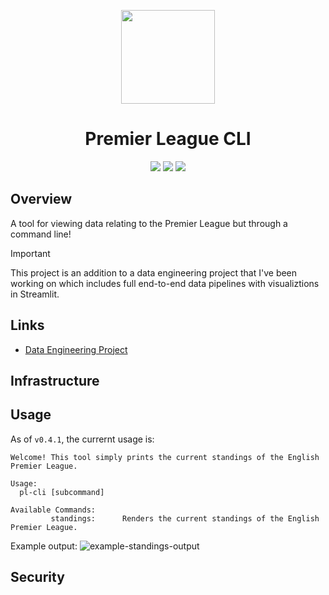 <p align="center">
<img height="150" width="150" src="https://cdn.simpleicons.org/premierleague/gray"/>
</p>

<div align="center">
    <h1>Premier League CLI</h1>
    <img src="https://img.shields.io/github/v/release/digitalghost-dev/premier-league-cli?style=flat-square&logo=git&logoColor=38003C&label=Release%20Version&labelColor=EEE&color=38003C">
    <img src="https://img.shields.io/github/actions/workflow/status/digitalghost-dev/premier-league-cli/go_tests.yml?style=flat-square&logo=go&logoColor=00ADD8&label=Tests&labelColor=EEE&color=00ADD8">
    <img src="https://img.shields.io/github/go-mod/go-version/digitalghost-dev/premier-league-cli?style=flat-square&logo=Go&labelColor=EEE&color=00ADD8">
</div>

## Overview
A tool for viewing data relating to the Premier League but through a command line!

> [!IMPORTANT]
> This project is an addition to a data engineering project that I've been working on which includes full end-to-end data pipelines with visualiztions in Streamlit.

## Links
* [Data Engineering Project](https://github.com/digitalghost-dev/premier-league)

## Infrastructure

## Usage
As of `v0.4.1`, the currernt usage is:
```
Welcome! This tool simply prints the current standings of the English Premier League.

Usage:
  pl-cli [subcommand]

Available Commands:
         standings:      Renders the current standings of the English Premier League.
```

Example output:
![example-standings-output](https://storage.googleapis.com/premier_league_bucket/premier_league_cli/standings_table_output.png)

## Security